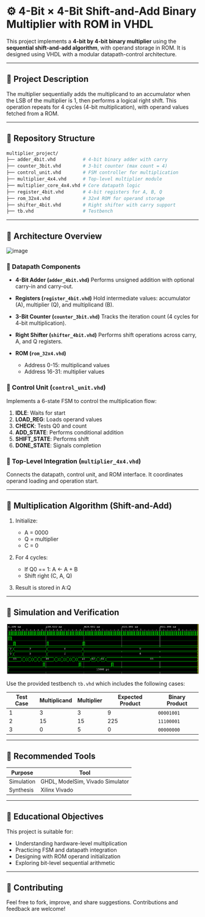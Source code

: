 # ⚙️ 4-Bit × 4-Bit Shift-and-Add Binary Multiplier with ROM in VHDL

This project implements a **4-bit by 4-bit binary multiplier** using the **sequential shift-and-add algorithm**, with operand storage in ROM. It is designed using VHDL with a modular datapath-control architecture.

---

## 📌 Project Description

The multiplier sequentially adds the multiplicand to an accumulator when the LSB of the multiplier is 1, then performs a logical right shift. This operation repeats for 4 cycles (4-bit multiplication), with operand values fetched from a ROM.

---

## 📂 Repository Structure

```bash
multiplier_project/
├── adder_4bit.vhd          # 4-bit binary adder with carry
├── counter_3bit.vhd        # 3-bit counter (max count = 4)
├── control_unit.vhd        # FSM controller for multiplication
├── multiplier_4x4.vhd      # Top-level multiplier module
├── multiplier_core_4x4.vhd # Core datapath logic
├── register_4bit.vhd       # 4-bit registers for A, B, Q
├── rom_32x4.vhd            # 32x4 ROM for operand storage
├── shifter_4bit.vhd        # Right shifter with carry support
├── tb.vhd                  # Testbench
```

---

## 🧠 Architecture Overview
![image](https://github.com/user-attachments/assets/8877b673-f552-46d3-bf06-9443f4787a1e)

### 🔹 Datapath Components

* **4-Bit Adder (`adder_4bit.vhd`)**
  Performs unsigned addition with optional carry-in and carry-out.

* **Registers (`register_4bit.vhd`)**
  Hold intermediate values: accumulator (A), multiplier (Q), and multiplicand (B).

* **3-Bit Counter (`counter_3bit.vhd`)**
  Tracks the iteration count (4 cycles for 4-bit multiplication).

* **Right Shifter (`shifter_4bit.vhd`)**
  Performs shift operations across carry, A, and Q registers.

* **ROM (`rom_32x4.vhd`)**

  * Address 0-15: multiplicand values
  * Address 16-31: multiplier values

### 🔹 Control Unit (`control_unit.vhd`)

Implements a 6-state FSM to control the multiplication flow:

1. **IDLE**: Waits for start
2. **LOAD\_REG**: Loads operand values
3. **CHECK**: Tests Q0 and count
4. **ADD\_STATE**: Performs conditional addition
5. **SHIFT\_STATE**: Performs shift
6. **DONE\_STATE**: Signals completion

### 🔹 Top-Level Integration (`multiplier_4x4.vhd`)

Connects the datapath, control unit, and ROM interface. It coordinates operand loading and operation start.

---

## 🔮 Multiplication Algorithm (Shift-and-Add)

1. Initialize:

   * A = 0000
   * Q = multiplier
   * C = 0
2. For 4 cycles:

   * If Q0 == 1: A ← A + B
   * Shift right (C, A, Q)
3. Result is stored in A\:Q

---

## 🔬 Simulation and Verification

![image](https://github.com/WenaHarle/4-Bit-Shift-and-Add-Binary-Multiplier-Using-ROM/blob/main/Result4x4.png)

Use the provided testbench `tb.vhd` which includes the following cases:

| Test Case | Multiplicand | Multiplier | Expected Product | Binary Product |
| --------- | ------------ | ---------- | ---------------- | -------------- |
| 1         | 3            | 3          | 9                | `00001001`     |
| 2         | 15           | 15         | 225              | `11100001`     |
| 3         | 0            | 5          | 0                | `00000000`     |

---

## 🔧 Recommended Tools

| Purpose    | Tool                             |
| ---------- | -------------------------------- |
| Simulation | GHDL, ModelSim, Vivado Simulator |
| Synthesis  | Xilinx Vivado                    |

---

## 🌟 Educational Objectives

This project is suitable for:

* Understanding hardware-level multiplication
* Practicing FSM and datapath integration
* Designing with ROM operand initialization
* Exploring bit-level sequential arithmetic

---

## 🤝 Contributing

Feel free to fork, improve, and share suggestions. Contributions and feedback are welcome!


